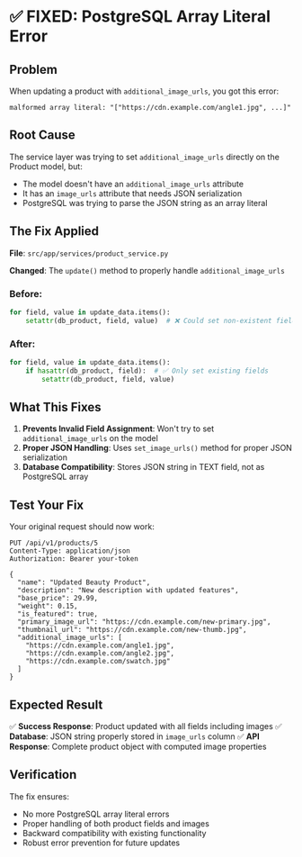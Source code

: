 # ✅ FIXED: PostgreSQL Array Literal Error

## Problem
When updating a product with `additional_image_urls`, you got this error:
```
malformed array literal: "["https://cdn.example.com/angle1.jpg", ...]"
```

## Root Cause
The service layer was trying to set `additional_image_urls` directly on the Product model, but:
- The model doesn't have an `additional_image_urls` attribute
- It has an `image_urls` attribute that needs JSON serialization
- PostgreSQL was trying to parse the JSON string as an array literal

## The Fix Applied

**File**: `src/app/services/product_service.py`

**Changed**: The `update()` method to properly handle `additional_image_urls`

### Before:
```python
for field, value in update_data.items():
    setattr(db_product, field, value)  # ❌ Could set non-existent field
```

### After:
```python
for field, value in update_data.items():
    if hasattr(db_product, field):  # ✅ Only set existing fields
        setattr(db_product, field, value)
```

## What This Fixes

1. **Prevents Invalid Field Assignment**: Won't try to set `additional_image_urls` on the model
2. **Proper JSON Handling**: Uses `set_image_urls()` method for proper JSON serialization
3. **Database Compatibility**: Stores JSON string in TEXT field, not as PostgreSQL array

## Test Your Fix

Your original request should now work:

```http
PUT /api/v1/products/5
Content-Type: application/json
Authorization: Bearer your-token

{
  "name": "Updated Beauty Product",
  "description": "New description with updated features",
  "base_price": 29.99,
  "weight": 0.15,
  "is_featured": true,
  "primary_image_url": "https://cdn.example.com/new-primary.jpg",
  "thumbnail_url": "https://cdn.example.com/new-thumb.jpg",
  "additional_image_urls": [
    "https://cdn.example.com/angle1.jpg",
    "https://cdn.example.com/angle2.jpg",
    "https://cdn.example.com/swatch.jpg"
  ]
}
```

## Expected Result

✅ **Success Response**: Product updated with all fields including images
✅ **Database**: JSON string properly stored in `image_urls` column
✅ **API Response**: Complete product object with computed image properties

## Verification

The fix ensures:
- No more PostgreSQL array literal errors
- Proper handling of both product fields and images
- Backward compatibility with existing functionality
- Robust error prevention for future updates